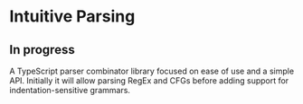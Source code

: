 # Intuitive Parsing

## In progress

A TypeScript parser combinator library focused on ease of use and a simple API. Initially it will allow parsing RegEx and CFGs before adding support for indentation-sensitive grammars.
